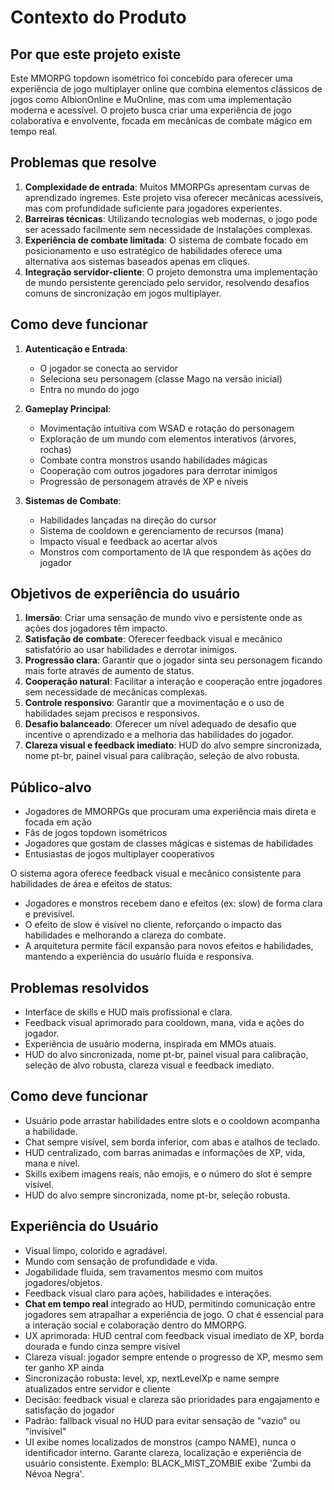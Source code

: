 # Contexto do Produto

## Por que este projeto existe
Este MMORPG topdown isométrico foi concebido para oferecer uma experiência de jogo multiplayer online que combina elementos clássicos de jogos como AlbionOnline e MuOnline, mas com uma implementação moderna e acessível. O projeto busca criar uma experiência de jogo colaborativa e envolvente, focada em mecânicas de combate mágico em tempo real.

## Problemas que resolve
1. **Complexidade de entrada**: Muitos MMORPGs apresentam curvas de aprendizado íngremes. Este projeto visa oferecer mecânicas acessíveis, mas com profundidade suficiente para jogadores experientes.
2. **Barreiras técnicas**: Utilizando tecnologias web modernas, o jogo pode ser acessado facilmente sem necessidade de instalações complexas.
3. **Experiência de combate limitada**: O sistema de combate focado em posicionamento e uso estratégico de habilidades oferece uma alternativa aos sistemas baseados apenas em cliques.
4. **Integração servidor-cliente**: O projeto demonstra uma implementação de mundo persistente gerenciado pelo servidor, resolvendo desafios comuns de sincronização em jogos multiplayer.

## Como deve funcionar
1. **Autenticação e Entrada**:
   - O jogador se conecta ao servidor
   - Seleciona seu personagem (classe Mago na versão inicial)
   - Entra no mundo do jogo

2. **Gameplay Principal**:
   - Movimentação intuitiva com WSAD e rotação do personagem
   - Exploração de um mundo com elementos interativos (árvores, rochas)
   - Combate contra monstros usando habilidades mágicas
   - Cooperação com outros jogadores para derrotar inimigos
   - Progressão de personagem através de XP e níveis

3. **Sistemas de Combate**:
   - Habilidades lançadas na direção do cursor
   - Sistema de cooldown e gerenciamento de recursos (mana)
   - Impacto visual e feedback ao acertar alvos
   - Monstros com comportamento de IA que respondem às ações do jogador

## Objetivos de experiência do usuário
1. **Imersão**: Criar uma sensação de mundo vivo e persistente onde as ações dos jogadores têm impacto.
2. **Satisfação de combate**: Oferecer feedback visual e mecânico satisfatório ao usar habilidades e derrotar inimigos.
3. **Progressão clara**: Garantir que o jogador sinta seu personagem ficando mais forte através de aumento de status.
4. **Cooperação natural**: Facilitar a interação e cooperação entre jogadores sem necessidade de mecânicas complexas.
5. **Controle responsivo**: Garantir que a movimentação e o uso de habilidades sejam precisos e responsivos.
6. **Desafio balanceado**: Oferecer um nível adequado de desafio que incentive o aprendizado e a melhoria das habilidades do jogador.
7. **Clareza visual e feedback imediato**: HUD do alvo sempre sincronizada, nome pt-br, painel visual para calibração, seleção de alvo robusta.

## Público-alvo
- Jogadores de MMORPGs que procuram uma experiência mais direta e focada em ação
- Fãs de jogos topdown isométricos
- Jogadores que gostam de classes mágicas e sistemas de habilidades
- Entusiastas de jogos multiplayer cooperativos

O sistema agora oferece feedback visual e mecânico consistente para habilidades de área e efeitos de status:
- Jogadores e monstros recebem dano e efeitos (ex: slow) de forma clara e previsível.
- O efeito de slow é visível no cliente, reforçando o impacto das habilidades e melhorando a clareza do combate.
- A arquitetura permite fácil expansão para novos efeitos e habilidades, mantendo a experiência do usuário fluida e responsiva.

## Problemas resolvidos
- Interface de skills e HUD mais profissional e clara.
- Feedback visual aprimorado para cooldown, mana, vida e ações do jogador.
- Experiência de usuário moderna, inspirada em MMOs atuais.
- HUD do alvo sincronizada, nome pt-br, painel visual para calibração, seleção de alvo robusta, clareza visual e feedback imediato.

## Como deve funcionar
- Usuário pode arrastar habilidades entre slots e o cooldown acompanha a habilidade.
- Chat sempre visível, sem borda inferior, com abas e atalhos de teclado.
- HUD centralizado, com barras animadas e informações de XP, vida, mana e nível.
- Skills exibem imagens reais, não emojis, e o número do slot é sempre visível.
- HUD do alvo sempre sincronizada, nome pt-br, seleção robusta.

## Experiência do Usuário
- Visual limpo, colorido e agradável.
- Mundo com sensação de profundidade e vida.
- Jogabilidade fluida, sem travamentos mesmo com muitos jogadores/objetos.
- Feedback visual claro para ações, habilidades e interações.
- **Chat em tempo real** integrado ao HUD, permitindo comunicação entre jogadores sem atrapalhar a experiência de jogo. O chat é essencial para a interação social e colaboração dentro do MMORPG.
- UX aprimorada: HUD central com feedback visual imediato de XP, borda dourada e fundo cinza sempre visível
- Clareza visual: jogador sempre entende o progresso de XP, mesmo sem ter ganho XP ainda
- Sincronização robusta: level, xp, nextLevelXp e name sempre atualizados entre servidor e cliente
- Decisão: feedback visual e clareza são prioridades para engajamento e satisfação do jogador
- Padrão: fallback visual no HUD para evitar sensação de "vazio" ou "invisível"
- UI exibe nomes localizados de monstros (campo NAME), nunca o identificador interno. Garante clareza, localização e experiência de usuário consistente. Exemplo: BLACK_MIST_ZOMBIE exibe 'Zumbi da Névoa Negra'. 
